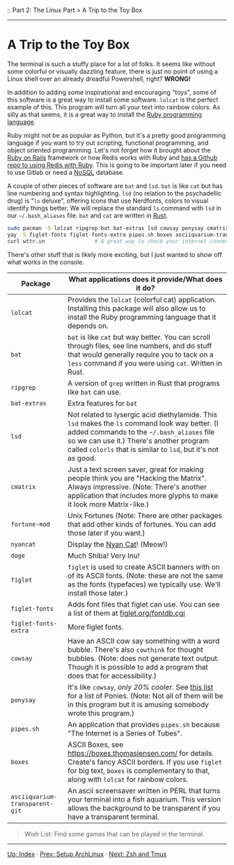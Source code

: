 :: Part 2: The Linux Part > A Trip to the Toy Box

---

# A Trip to the Toy Box

The terminal is such a stuffy place for a lot of folks.  It seems like without some colorful or visually dazzling feature, there is just no point of using a Linux shell over an already dreadful Powershell, right?  **WRONG!**

In addition to adding some inspirational and encouraging "toys", some of this software is a great way to install some software.  `lolcat` is the perfect example of this.  This program will turn all your text into rainbow colors. As silly as that seems, it is a great way to install the [Ruby programming language](https://www.ruby-lang.org/).

Ruby might not be as popular as Python, but it's a pretty good programming language if you want to try out scripting, functional programming, and object oriented programming.  Let's not forget how it brought about the [Ruby on Rails](https://rubyonrails.org/) framework or how Redis works with Ruby and [has a Github repo to using Redis with Ruby](https://github.com/redis/redis-rb).  This is going to be important later if you need to use Gitlab or need a [NoSQL](https://en.wikipedia.org/wiki/NoSQL) database. 

A couple of other pieces of software are `bat` and `lsd`.  `bat` is like `cat` but has line numbering and syntax highlighting. `lsd` (no relation to the psychadellic drug) is "`ls` deluxe", offering icons that use Nerdfonts, colors to visual identify things better. We will replace the standard `ls` command with `lsd` in our `~/.bash_aliases` file.  `bat` and `cat` are written in [Rust](https://www.rust-lang.org/).

```bash
sudo pacman -S lolcat ripgrep bat bat-extras lsd cowsay ponysay cmatrix nyancat doge fortune-mod figlet
yay -S figlet-fonts figlet-fonts-extra pipes.sh boxes asciiquarium-transparent-git
curl wttr.in                # A great way to check your internet connect, your geo-location, and the weather. (This will also let us know if curl is installed.)
```

There's other stuff that is likely more exciting, but I just wanted to show off what works in the console.

| Package | What applications does it provide/What does it do? |
|-----------------------|--------------------------------------|
| `lolcat` | Provides the `lolcat` (colorful cat) application.  Installing this package will also allow us to install the Ruby programming language that it depends on. |
| `bat` | `bat` is like `cat` but way better. You can scroll through files, see line numbers, and do stuff that would generally require you to tack on a `less` command if you were using `cat`. Written in Rust. |
| `ripgrep` | A version of `grep` written in Rust that programs like `bat` can use. |
| `bat-extras` | Extra features for `bat` |
| `lsd` | Not related to lysergic acid diethylamide. This `lsd` makes the `ls` command look way better. (I added commands to the `~/.bash_aliases` file so we can use it.)  There's another program called `colorls` that is similar to `lsd`, but it's not as good. |
| `cmatrix` | Just a text screen saver, great for making people think you are "Hacking the Matrix". Always impressive. (Note: There's another application that includes more glyphs to make it look more Matrix-like.) |
| `fortune-mod` | Unix Fortunes (Note: There are other packages that add other kinds of fortunes. You can add those later if you want.) |
| `nyancat` | Display the [Nyan Cat](https://www.nyan.cat/)! (Meow!) |
| `doge` | Much Shiba! Very Inu! |
| `figlet`  | `figlet` is used to create ASCII banners with on of its ASCII fonts. (Note: these are not the same as the fonts (typefaces) we typically use. We'll install those later.) |
| `figlet-fonts` | Adds font files that figlet can use. You can see a list of them at [figlet.org/fontdb.cgi](http://www.figlet.org/fontdb.cgi) |
| `figlet-fonts-extra` | More figlet fonts. |
| `cowsay`  | Have an ASCII cow say something with a word bubble. There's also `cowthink` for thought bubbles. (Note: does not generate text output. Though it is possible to add a program that does that for accessibility.) |
| `ponysay` | It's like `cowsay`, *only 20% cooler*. See [this list](https://mlp.fandom.com/wiki/List_of_ponies) for a list of Ponies. (Note: Not all of them will be in this program but it is amusing somebody wrote this program.) |
| `pipes.sh` | An application that provides `pipes.sh` because "The Internet is a Series of Tubes". |
| `boxes` | ASCII Boxes, see https://boxes.thomasjensen.com/ for details. Create's fancy ASCII borders. If you use `figlet` for big text, `boxes` is complementary to that, along with `lolcat` for rainbow colors. |
| `asciiquarium-transparent-git` | An ascii screensaver written in PERL that turns your terminal into a fish aquarium. This version allows the background to be transparent if you have a transparent terminal. |

> Wish List: Find some games that can be played in the terminal.

---
[Up: Index](../00-START_HERE.md) &middot;
[Prev: Setup ArchLinux](01-SetupArchLinux.md) &middot;
[Next: Zsh and Tmux](03-ZshAndTmux.md)
